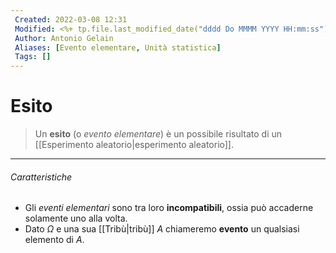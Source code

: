 ```yaml
---
 Created: 2022-03-08 12:31
 Modified: <%+ tp.file.last_modified_date("dddd Do MMMM YYYY HH:mm:ss") %>
 Author: Antonio Gelain
 Aliases: [Evento elementare, Unità statistica]
 Tags: []
---
```


# Esito

> Un **esito** (o *evento elementare*) è un possibile risultato di un [[Esperimento aleatorio|esperimento aleatorio]].

--- 

###### Caratteristiche
- Gli *eventi elementari* sono tra loro **incompatibili**, ossia può accaderne solamente uno alla volta.
- Dato $\Omega$ e una sua [[Tribù|tribù]] $A$ chiameremo **evento** un qualsiasi elemento di $A$.
